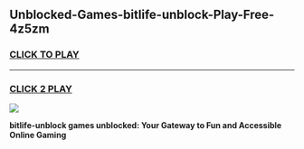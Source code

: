 
## Unblocked-Games-bitlife-unblock-Play-Free-4z5zm
<h3>
<a href="https://premium76.site?title=bitlife-unblock&ref=21A">CLICK TO PLAY</a></h3>
<hr>

<h3>
<a href="https://premium76.site?title=bitlife-unblock&ref=21A">CLICK 2 PLAY</a>
  
</h3>

<a href="https://premium76.site?title=bitlife-unblock&ref=21A"><img src="https://clearcache.store/games.png"></a>


**bitlife-unblock games unblocked: Your Gateway to Fun and Accessible Online Gaming**
